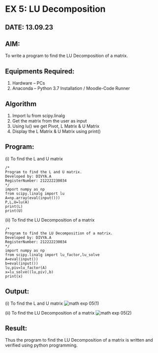 # EX 5: LU Decomposition 
## DATE: 13.09.23
## AIM:
To write a program to find the LU Decomposition of a matrix.

## Equipments Required:
1. Hardware – PCs
2. Anaconda – Python 3.7 Installation / Moodle-Code Runner

## Algorithm
1. Import lu from scipy.linalg
2. Get the matrix from the user as input
3. Using lu() we get Pivot, L Matrix & U Matrix
4. Display the L Matrix & U Matrix using print()

## Program:
(i) To find the L and U matrix
```
/*
Program to find the L and U matrix.
Developed by: DIVYA.A
RegisterNumber: 212222230034
*/
import numpy as np
from scipy.linalg import lu
A=np.array(eval(input()))
P,L,U=lu(A)
print(L)
print(U)
```
(ii) To find the LU Decomposition of a matrix
```
/*
Program to find the LU Decomposition of a matrix.
Developed by: DIVYA.A
RegisterNumber: 212222230034 
*/
import numpy as np
from scipy.linalg import lu_factor,lu_solve
A=eval(input())
b=eval(input())
lu,piv=lu_factor(A)
x=lu_solve((lu,piv),b)
print(x)
```

## Output:
(i) To find the L and U matrix
![math exp 05(1)](https://github.com/Divya110205/LU-Decomposition/assets/119404855/4bbb549e-1ef8-4928-8238-ac57468c576e)

(ii) To find the LU Decomposition of a matrix
![math exp 05(2)](https://github.com/Divya110205/LU-Decomposition/assets/119404855/04cd3a34-eddd-4449-a592-d9965b80e2aa)

## Result:
Thus the program to find the LU Decomposition of a matrix is written and verified using python programming.

